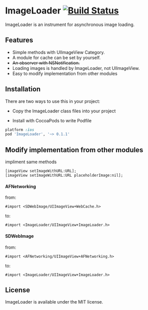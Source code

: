 ImageLoader [![Build Status](https://travis-ci.org/hirohisa/ImageLoader.png?branch=master)](https://travis-ci.org/hirohisa/ImageLoader)
===========

ImageLoader is an instrument for asynchronous image loading.

Features
----------

- Simple methods with UIImageView Category.
- A module for cache can be set by yourself.
- ~~An observer with NSNotification.~~
- Loading images is handled by ImageLoader, not UIImageView.
- Easy to modify implementation from other modules

Installation
----------

There are two ways to use this in your project:

- Copy the ImageLoader class files into your project

- Install with CocoaPods to write Podfile
```ruby
platform :ios
pod 'ImageLoader', '~> 0.1.1'
```

Modify implementation from other modules
----------

impliment same methods
```objc
[imageView setImageWithURL:URL];
[imageView setImageWithURL:URL placeholderImage:nil];
```

#### AFNetworking

from:
```objc
#import <SDWebImage/UIImageView+WebCache.h>
```

to:
```objc
#import <ImageLoader/UIImageView+ImageLoader.h>
```

#### SDWebImage

from:
```objc
#import <AFNetworking/UIImageView+AFNetworking.h>
```

to:
```objc
#import <ImageLoader/UIImageView+ImageLoader.h>
```


## License

ImageLoader is available under the MIT license.

